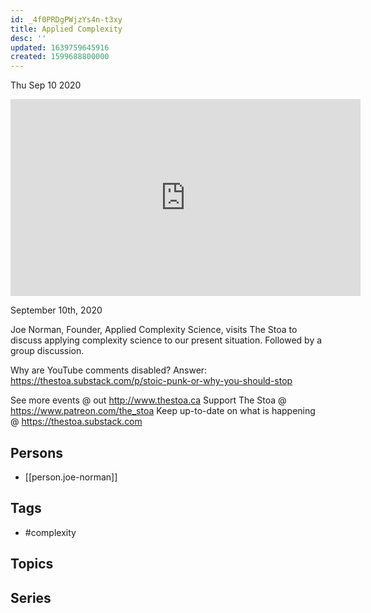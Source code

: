 ```yaml
---
id: _4f0PRDgPWjzYs4n-t3xy
title: Applied Complexity
desc: ''
updated: 1639759645916
created: 1599688800000
---
```





Thu Sep 10 2020

<iframe width="560" height="315" src="https://www.youtube.com/embed/pyaGt1p5XI8" title="Applied Complexity w/ Joe Norman" frameborder="0" allow="accelerometer; autoplay; clipboard-write; encrypted-media; gyroscope; picture-in-picture" allowfullscreen ></iframe>

September 10th, 2020

Joe Norman, Founder, Applied Complexity Science, visits The Stoa to discuss applying complexity science to our present situation. Followed by a group discussion.

Why are YouTube comments disabled? Answer: https://thestoa.substack.com/p/stoic-punk-or-why-you-should-stop

See more events @ out http://www.thestoa.ca
Support The Stoa @ https://www.patreon.com/the_stoa
Keep up-to-date on what is happening @ https://thestoa.substack.com

## Persons

- [[person.joe-norman]]

## Tags

- #complexity

## Topics



## Series




